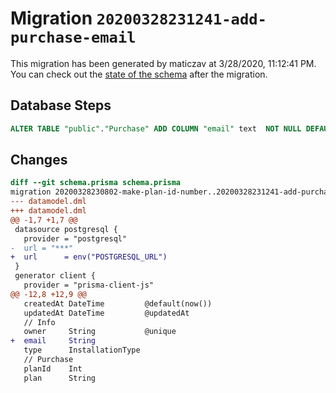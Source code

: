# Migration `20200328231241-add-purchase-email`

This migration has been generated by maticzav at 3/28/2020, 11:12:41 PM.
You can check out the [state of the schema](./schema.prisma) after the migration.

## Database Steps

```sql
ALTER TABLE "public"."Purchase" ADD COLUMN "email" text  NOT NULL DEFAULT '';
```

## Changes

```diff
diff --git schema.prisma schema.prisma
migration 20200328230802-make-plan-id-number..20200328231241-add-purchase-email
--- datamodel.dml
+++ datamodel.dml
@@ -1,7 +1,7 @@
 datasource postgresql {
   provider = "postgresql"
-  url = "***"
+  url      = env("POSTGRESQL_URL")
 }
 generator client {
   provider = "prisma-client-js"
@@ -12,8 +12,9 @@
   createdAt DateTime         @default(now())
   updatedAt DateTime         @updatedAt
   // Info
   owner     String           @unique
+  email     String
   type      InstallationType
   // Purchase
   planId    Int
   plan      String
```


